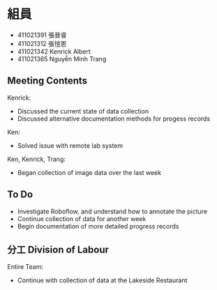# 組員
* 411021391 張晉睿
* 411021312 張愷恩
* 411021342 Kenrick Albert
* 411021365 Nguyễn Minh Trang

## Meeting Contents
Kenrick:
- Discussed the current state of data collection
- Discussed alternative documentation methods for progess records

Ken:
- Solved issue with remote lab system

Ken, Kenrick, Trang:
- Began collection of image data over the last week

## To Do
- Investigate Roboflow, and understand how to annotate the picture
- Continue collection of data for another week
- Begin documentation of more detailed progress records

## 分工 Division of Labour
Entire Team:
- Continue with collection of data at the Lakeside Restaurant